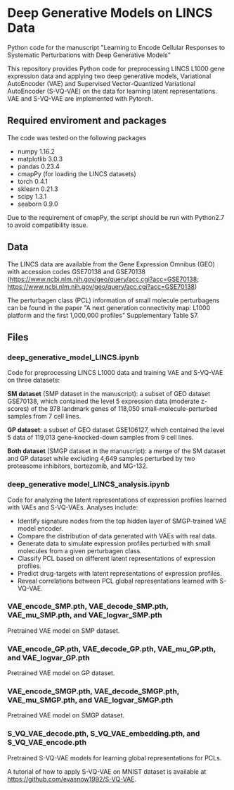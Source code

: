 # Deep Generative Models on LINCS Data
Python code for the manuscript "Learning to Encode Cellular Responses to Systematic Perturbations with Deep Generative Models"

This repository provides Python code for preprocessing LINCS L1000 gene expression data and applying two deep generative models, Variational AutoEncoder (VAE) and Supervised Vector-Quantized Variational AutoEncoder (S-VQ-VAE) on the data for learning latent representations.
VAE and S-VQ-VAE are implemented with Pytorch.

## Required enviroment and packages
The code was tested on the following packages
* numpy 1.16.2
* matplotlib 3.0.3
* pandas 0.23.4
* cmapPy (for loading the LINCS datasets)
* torch 0.4.1
* sklearn 0.21.3
* scipy 1.3.1
* seaborn 0.9.0

Due to the requirement of cmapPy, the script should be run with Python2.7 to avoid compatibility issue.

## Data
The LINCS data are available from the Gene Expression Omnibus (GEO) with accession codes GSE70138 and GSE70138 (https://www.ncbi.nlm.nih.gov/geo/query/acc.cgi?acc=GSE70138; https://www.ncbi.nlm.nih.gov/geo/query/acc.cgi?acc=GSE70138)

The perturbagen class (PCL) information of small molecule perturbagens can be found in the paper "A next generation connectivity map: L1000 platform and the first 1,000,000 profiles" Supplementary Table S7.

## Files
### deep_generative_model_LINCS.ipynb
Code for preprocessing LINCS L1000 data and training VAE and S-VQ-VAE on three datasets:

**SM dataset** (SMP dataset in the manuscript): a subset of GEO dataset GSE70138, which contained the level 5 expression data (moderate z-scores) of the 978 landmark genes of 118,050 small-molecule-perturbed samples from 7 cell lines.

**GP dataset**: a subset of GEO dataset GSE106127, which contained the level 5 data of 119,013 gene-knocked-down samples from 9 cell lines.

**Both dataset** (SMGP dataset in the manuscript): a merge of the SM dataset and GP dataset while excluding 4,649 samples perturbed by two proteasome inhibitors, bortezomib, and MG-132.

### deep_generative model_LINCS_analysis.ipynb
Code for analyzing the latent representations of expression profiles learned with VAEs and S-VQ-VAEs. Analyses include:
* Identify signature nodes from the top hidden layer of SMGP-trained VAE model encoder.
* Compare the distribution of data generated with VAEs with real data.
* Generate data to simulate expression profiles perturbed with small molecules from a given perturbagen class.
* Classify PCL based on different latent representations of expression profiles.
* Predict drug-targets with latent representations of expression profiles.
* Reveal correlations between PCL global representations learned with S-VQ-VAE.

### VAE_encode_SMP.pth, VAE_decode_SMP.pth, VAE_mu_SMP.pth, and VAE_logvar_SMP.pth
Pretrained VAE model on SMP dataset.

### VAE_encode_GP.pth, VAE_decode_GP.pth, VAE_mu_GP.pth, and VAE_logvar_GP.pth
Pretrained VAE model on GP dataset.

### VAE_encode_SMGP.pth, VAE_decode_SMGP.pth, VAE_mu_SMGP.pth, and VAE_logvar_SMGP.pth
Pretrained VAE model on SMGP dataset.

### S_VQ_VAE_decode.pth, S_VQ_VAE_embedding.pth, and S_VQ_VAE_encode.pth
Pretrained S-VQ-VAE models for learning global representations for PCLs.


A tutorial of how to apply S-VQ-VAE on MNIST dataset is available at https://github.com/evasnow1992/S-VQ-VAE.
